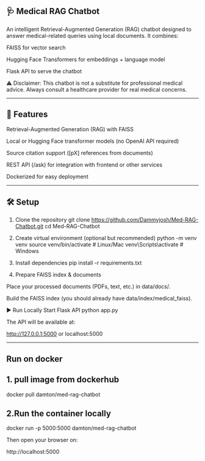 ## 🩺 Medical RAG Chatbot

An intelligent Retrieval-Augmented Generation (RAG) chatbot designed to answer medical-related queries using local documents.
It combines:

FAISS for vector search

Hugging Face Transformers for embeddings + language model

Flask API to serve the chatbot

⚠️ Disclaimer: This chatbot is not a substitute for professional medical advice. Always consult a healthcare provider for real medical concerns.


---

## 🚀 Features

Retrieval-Augmented Generation (RAG) with FAISS

Local or Hugging Face transformer models (no OpenAI API required)

Source citation support ([pX] references from documents)

REST API (/ask) for integration with frontend or other services

Dockerized for easy deployment

---



## 🛠️ Setup
1. Clone the repository
git clone https://github.com/Dammyjosh/Med-RAG-Chatbot.git
cd Med-RAG-Chatbot

2. Create virtual environment (optional but recommended)
python -m venv venv
source venv/bin/activate   # Linux/Mac
venv\Scripts\activate      # Windows

3. Install dependencies
pip install -r requirements.txt

4. Prepare FAISS index & documents

Place your processed documents (PDFs, text, etc.) in data/docs/.

Build the FAISS index (you should already have data/index/medical_faiss).

▶️ Run Locally
Start Flask API
python app.py


The API will be available at:

http://127.0.0.1:5000 or localhost:5000



---
## Run on docker

## 1. pull image from dockerhub 
 docker pull damton/med-rag-chatbot


## 2.Run the container locally
docker run -p 5000:5000 damton/med-rag-chatbot

Then open your browser on:

http://localhost:5000
